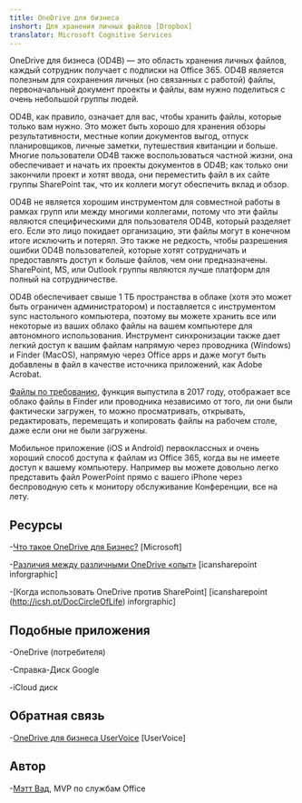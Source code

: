 ```yaml
---
title: OneDrive для бизнеса
inshort: Для хранения личных файлов [Dropbox]
translator: Microsoft Cognitive Services
---
```



OneDrive для бизнеса (OD4B) — это область хранения личных файлов, каждый сотрудник получает с подписки на Office 365. OD4B является полезным для сохранения личных (но связанных с работой) файлы, первоначальный документ проекты и файлы, вам нужно поделиться с очень небольшой группы людей.

OD4B, как правило, означает для вас, чтобы хранить файлы, которые только вам нужно. Это может быть хорошо для хранения обзоры результативности, местные копии документов выгод, отпуск планировщиков, личные заметки, путешествия квитанции и больше. Многие пользователи OD4B также воспользоваться частной жизни, она обеспечивает и начать их проекты документов в OD4B; как только они закончили проект и хотят ввода, они переместить файл в их сайте группы SharePoint так, что их коллеги могут обеспечить вклад и обзор.

OD4B не является хорошим инструментом для совместной работы в рамках групп или между многими коллегами, потому что эти файлы являются специфическими для пользователя OD4B, который разделяет его. Если это лицо покидает организацию, эти файлы могут в конечном итоге исключить и потерял. Это также не редкость, чтобы разрешения ошибки OD4B пользователей, которые хотят сотрудничать и предоставлять доступ к больше файлов, чем они предназначены. SharePoint, MS, или Outlook группы являются лучше платформ для полный на сотрудничестве.

OD4B обеспечивает свыше 1 ТБ пространства в облаке (хотя это может быть ограничен администратором) и поставляется с инструментом sync настольного компьютера, поэтому вы можете хранить все или некоторые из ваших облако файлы на вашем компьютере для автономного использования. Инструмент синхронизации также дает легкий доступ к вашим файлам напрямую через проводника (Windows) и Finder (MacOS), напрямую через Office apps и даже могут быть добавлены в файл в качестве источника приложений, как Adobe Acrobat. 

[Файлы по требованию](https://blogs.office.com/en-us/2017/05/11/introducing-onedrive-files-on-demand-and-additional-features-making-it-easier-to-access-and-share-files/), функция выпустила в 2017 году, отображает все облако файлы в Finder или проводника независимо от того, ли они были фактически загружен, то можно просматривать, открывать, редактировать, перемещать и копировать файлы на рабочем столе, даже если они не были загружены.

Мобильное приложение (iOS и Android) первоклассных и очень хороший способ доступа к файлам из Office 365, когда вы не имеете доступ к вашему компьютеру. Например вы можете довольно легко представить файл PowerPoint прямо с вашего iPhone через беспроводную сеть к монитору обслуживание Конференции, все на лету.

Ресурсы
---------

-[Что такое OneDrive для
    Бизнес?](https://support.office.com/en-us/article/What-is-OneDrive-for-Business-187f90af-056f-47c0-9656-cc0ddca7fdc2)
    \[Microsoft\]

-[Различия между различными OneDrive
    «опыт»](http://icsh.pt/OneDriveTree) \[icansharepoint
    inforgraphic\]

-[Когда использовать OneDrive против SharePoint] \[icansharepoint (http://icsh.pt/DocCircleOfLife)
    inforgraphic\]

Подобные приложения
--------------------

-OneDrive (потребителя)

-Cправка-Диск Google

-iCloud диск

Обратная связь
---------

-[OneDrive для бизнеса UserVoice](https://onedrive.uservoice.com/forums/262982-onedrive/category/86090-onedrive-for-business)
    \[UserVoice\]

Автор
---------

-[Мэтт Вад](https://www.linkedin.com/in/thatmattwade/), MVP по службам Office

